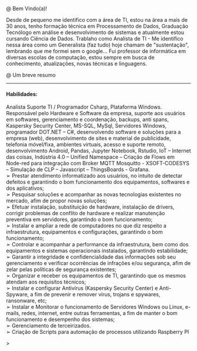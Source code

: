 @ Bem Vindo(a)!

<p>Desde de pequeno me identifico com a área de TI, estou na área a mais de 30 anos, tenho formação técnica em Processamento de Dados, Graduação Tecnólogo em análise e desenvolvimento de sistemas
e atualmente estou cursando Ciência de Dados. Trablaho como Analista de TI - Me identifico nessa área como um Generalista (faz tudo) hoje chamam de "sustentação", lembrando que me formei
sem o google... Fui professor de informática em diversas escolas de computação, estou sempre em busca de conhecimento, atualizações, novas técnicas e linguagens.
</p>


@ Um breve resumo

<div style="display: inline_block">
    <hr>
    <h4>Habilidades:</h4>
    <p>
        Analista Suporte TI / Programador Csharp, Plataforma Windows. Responsável pelo Hardware e Software da empresa, 
suporte aos usuários em softwares, gerenciamento e coordenação, backups, anti spans, Kaspersky Security Center, 
MS-SQL, MySql, Servidores Windows, programador DOT.NET – C#, desenvolvendo software e soluções para a 
empresa (web), desenvolvimento de sites e material de publicidade, telefonia móvel/fixa, ambientes virtuais, acesso e 
suporte remoto, desenvolvimento Android, Pandas, Jupyter Notebook, Rstudio, IoT – Internet das coisas, 
Indústria 4.0 – Unified Namespace – Criação de Flows em Node-red para integração com Broker MQTT Mosquitto -
XSOFT-CODESYS – Simulação de CLP – Javascript – ThingsBoards - Grafana.
<br>➢ Prestar atendimento informatizado aos usuários, no intuito de detectar defeitos e garantindo 
o bom funcionamento dos equipamentos, softwares e dos aplicativos;
<br>➢ Pesquisar soluções e acompanhar as novas tecnologias existentes no mercado, afim de 
propor novas soluções;
<br>➢ Efetuar instalação, substituição de hardware, instalação de drivers, corrigir problemas de 
conflito de hardware e realizar manutenção preventiva em servidores, garantindo o bom 
funcionamento;
<br>➢ Instalar e ampliar a rede de computadores no que diz respeito a infraestrutura, 
equipamentos e configurações, garantindo o bom funcionamento;
<br>➢ Controlar e acompanhar a performance da infraestrutura, bem como dos equipamentos e 
sistemas operacionais instalados, garantindo estabilidade;
<br>➢ Garantir a integridade e confidencialidade das informações sob seu gerenciamento e 
verificar ocorrências de infrações e/ou segurança, afim de zelar pelas políticas de 
segurança existentes;
<br>➢ Organizar e receber os equipamentos de TI, garantindo que os mesmos atendam aos 
requisitos técnicos;
<br>➢ Instalar e configurar Antivírus (Kaspersky Security Center) e Anti-Spyware, a fim de 
prevenir e remover vírus, trojans e spywares, ransonware, etc;
<br>➢ Instalar e Monitorar o funcionamento de Servidores Windows ou Linux, e-mails, redes, 
internet, entre outras ferramentas, a fim de manter o bom funcionamento e desempenho 
dos sistemas;
<br>➢ Gerenciamento de terceirizados.
<br>➢ Criação de Scripts para automação de processos utilizando Raspberry PI
    </p>>
    
</div>
